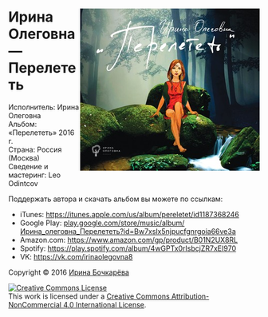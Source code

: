 <div><a href="cover/original.jpg"><img alt="Ирина Олеговна — Перелететь" align="right" src="cover/360.jpg"></a> <h1>Ирина Олеговна — Перелететь</h1></div>

Исполнитель: Ирина Олеговна  
Альбом: «Перелететь» 2016 г.  
Страна: Россия (Москва)  
Сведение и мастеринг: Leo Odintcov

Поддержать автора и скачать альбом вы можете по ссылкам:

* iTunes: https://itunes.apple.com/us/album/pereletet/id1187368246  
* Google Play: [play.google.com/store/music/album/Ирина\_олеговна\_Перелететь?id=Bw7xslx5njpucfgnrgoia66ve3a](https://play.google.com/store/music/album/%D0%98%D1%80%D0%B8%D0%BD%D0%B0_%D0%BE%D0%BB%D0%B5%D0%B3%D0%BE%D0%B2%D0%BD%D0%B0_%D0%9F%D0%B5%D1%80%D0%B5%D0%BB%D0%B5%D1%82%D0%B5%D1%82%D1%8C?id=Bw7xslx5njpucfgnrgoia66ve3a)  
* Amazon.com: https://www.amazon.com/gp/product/B01N2UX8RL  
* Spotify: https://play.spotify.com/album/4wGPTx0rIsbcjZR7xEI970  
* VK: https://vk.com/irinaolegovna8

Copyright © 2016 [Ирина Бочкарёва](https://vk.com/iriole)

<a rel="license" href="http://creativecommons.org/licenses/by-nc/4.0/"><img alt="Creative Commons License" style="border-width:0" src="https://i.creativecommons.org/l/by-nc/4.0/80x15.png" /></a><br />This work is licensed under a <a rel="license" href="http://creativecommons.org/licenses/by-nc/4.0/">Creative Commons Attribution-NonCommercial 4.0 International License</a>.
